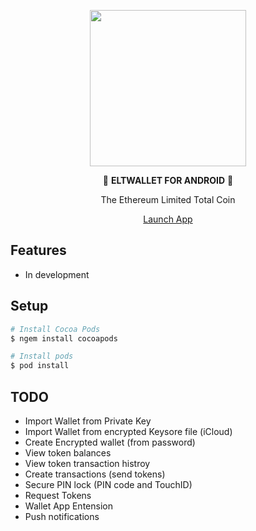 

<div align="center">
<p>
<img src="logo.png" width="250" />
</p>

<p>
🚀 <strong>ELTWALLET FOR ANDROID</strong>  🚀
</p>
<p>
The Ethereum Limited Total Coin
</p>
<p>
<a href="https://www.eltcoin.tech">
Launch App
</a>
</p>
</div>

## Features

* In development

## Setup

``` bash
# Install Cocoa Pods
$ ngem install cocoapods

# Install pods
$ pod install
```

## TODO

* Import Wallet from Private Key
* Import Wallet from encrypted Keysore file (iCloud)
* Create Encrypted wallet (from password)
* View token balances
* View token transaction histroy
* Create transactions (send tokens)
* Secure PIN lock (PIN code and TouchID)
* Request Tokens
* Wallet App Entension
* Push notifications

